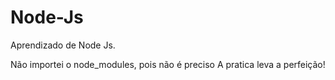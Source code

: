 # Node-Js
Aprendizado de Node Js.

Não importei o node_modules, pois não é preciso
A pratica leva a perfeição!
